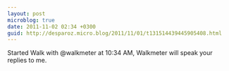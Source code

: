```yaml
---
layout: post
microblog: true
date: 2011-11-02 02:34 +0300
guid: http://desparoz.micro.blog/2011/11/01/t131514439445905408.html
---
```

Started Walk with @walkmeter at 10:34 AM, Walkmeter will speak your replies to me.
